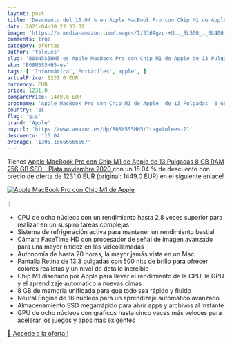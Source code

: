 ```yaml
---
layout: post
title: 'Descuento del 15.04 % en Apple MacBook Pro con Chip M1 de Apple  '
date: 2021-04-30 22:33:32
image: 'https://m.media-amazon.com/images/I/316Agzc-+UL._SL500_._SL400_.jpg'
comments: true
category: ofertas
author: 'tole.es'
slug: 'B08N5S5HH5-es Apple MacBook Pro con Chip M1 de Apple de 13 Pulgadas 8 GB...'
sku: 'B08N5S5HH5-es'
tags: [ 'Informática','Portátiles','apple', ]
actualPrice: 1231.0 EUR
currency: EUR
price: 1231.0
comparePrice: 1449.0 EUR
prodname: 'Apple MacBook Pro con Chip M1 de Apple  de 13 Pulgadas  8 GB RAM  256 GB SSD  - Plata  noviembre 2020 '
country: 'es'
flag: '🇪🇸'
brand: 'Apple'
buyurl: 'https://www.amazon.es/dp/B08N5S5HH5/?tag=tolees-21'
descuento: '15.04'
average: '1305.16666666667'
---
```


Tienes [Apple MacBook Pro con Chip M1 de Apple  de 13 Pulgadas  8 GB RAM  256 GB SSD  - Plata  noviembre 2020 ](https://www.amazon.es/dp/B08N5S5HH5/?tag=tolees-21) con un 15.04 % de descuento con precio de oferta de 1231.0 EUR (original: 1449.0 EUR) en el siguiente enlace!

[![Apple MacBook Pro con Chip M1 de Apple  ](https://m.media-amazon.com/images/I/316Agzc-+UL._SL500_._SL400_.jpg)](https://www.amazon.es/dp/B08N5S5HH5/?tag=tolees-21)

ℹ️:

- CPU de ocho núcleos con un rendimiento hasta 2,8 veces superior para realizar en un suspiro tareas complejas
- Sistema de refrigeración activa para mantener un rendimiento bestial
- Cámara FaceTime HD con procesador de señal de imagen avanzado para una mayor nitidez en las videollamadas
- Autonomía de hasta 20 horas, la mayor jamás vista en un Mac
- Pantalla Retina de 13,3 pulgadas con 500 nits de brillo para ofrecer colores realistas y un nivel de detalle increíble
- Chip M1 diseñado por Apple para llevar el rendimiento de la CPU, la GPU y el aprendizaje automático a nuevas cimas
- 8 GB de memoria unificada para que todo sea rápido y fluido
- Neural Engine de 16 núcleos para un aprendizaje automático avanzado
- Almacenamiento SSD megarrápido para abrir apps y archivos al instante
- GPU de ocho núcleos con gráficos hasta cinco veces más veloces para acelerar los juegos y apps más exigentes

[🛒 Accede a la oferta!!](https://www.amazon.es/dp/B08N5S5HH5/?tag=tolees-21)
